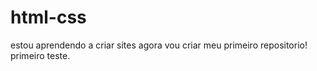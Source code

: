 # html-css
estou aprendendo a criar sites agora vou criar meu primeiro repositorio! 
primeiro teste.